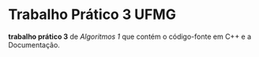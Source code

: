 # Trabalho Prático 3 UFMG
 __trabalho prático 3__ de _Algoritmos 1_ que contém o código-fonte  em C++ e a Documentação.
